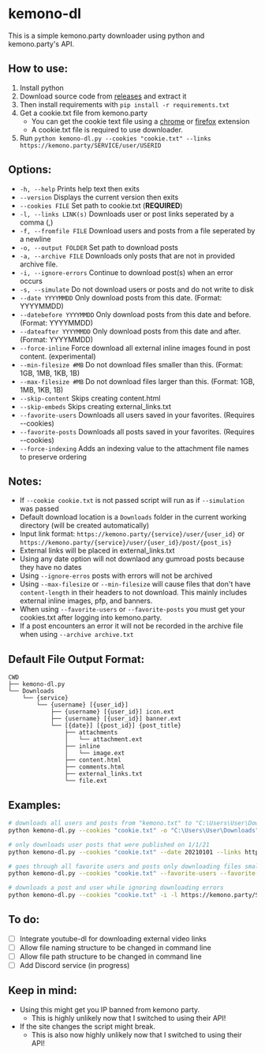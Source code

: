 # kemono-dl
This is a simple kemono.party downloader using python and kemono.party's API.

## How to use:
1. Install python
2. Download source code from [releases](https://github.com/AplhaSlayer1964/Kemono.party-Downloader/releases) and extract it
3. Then install requirements with  `pip install -r requirements.txt`
4. Get a cookie.txt file from kemono.party 
   - You can get the cookie text file using a [chrome](https://chrome.google.com/webstore/detail/get-cookiestxt/bgaddhkoddajcdgocldbbfleckgcbcid?hl=en) or [firefox](https://addons.mozilla.org/en-US/firefox/addon/cookies-txt/) extension
   - A cookie.txt file is required to use downloader.
5. Run `python kemono-dl.py --cookies "cookie.txt" --links https://kemono.party/SERVICE/user/USERID`


## Options:
- `-h, --help` Prints help text then exits
- `--version` Displays the current version then exits
- `--cookies FILE` Set path to cookie.txt (**REQUIRED**)
- `-l, --links LINK(s)` Downloads user or post links seperated by a comma (,)
- `-f, --fromfile FILE` Download users and posts from a file seperated by a newline
- `-o, --output FOLDER` Set path to download posts
- `-a, --archive FILE` Downloads only posts that are not in provided archive file. 
- `-i, --ignore-errors` Continue to download post(s) when an error occurs
- `-s, --simulate` Do not download users or posts and do not write to disk
- `--date YYYYMMDD` Only download posts from this date. (Format: YYYYMMDD)
- `--datebefore YYYYMMDD` Only download posts from this date and before. (Format: YYYYMMDD)
- `--dateafter YYYYMMDD` Only download posts from this date and after. (Format: YYYYMMDD)
- `--force-inline` Force download all external inline images found in post content. (experimental)
- `--min-filesize #MB` Do not download files smaller than this. (Format: 1GB, 1MB, 1KB, 1B)
- `--max-filesize #MB` Do not download files larger than this. (Format: 1GB, 1MB, 1KB, 1B)
- `--skip-content` Skips creating content.html
- `--skip-embeds` Skips creating external_links.txt
- `--favorite-users` Downloads all users saved in your favorites. (Requires --cookies)
- `--favorite-posts` Downloads all posts saved in your favorites. (Requires --cookies)
- `--force-indexing` Adds an indexing value to the attachment file names to preserve ordering

## Notes:
- If ```--cookie cookie.txt``` is not passed script will run as if ```--simulation``` was passed
- Default download location is a ```Downloads``` folder in the current working directory (will be created automatically)
- Input link format: ```https://kemono.party/{service}/user/{user_id}``` or ```https://kemono.party/{service}/user/{user_id}/post/{post_is}```
- External links will be placed in external_links.txt
- Using any date option will not downlaod any gumroad posts because they have no dates
- Using ```--ignore-erros``` posts with errors will not be archived
- Using ```--max-filesize``` or ```--min-filesize``` will cause files that don't have ```content-length``` in their headers to not download. This mainly includes external inline images, pfp, and banners.
- When using ```--favorite-users``` or ```--favorite-posts``` you must get your cookies.txt after logging into kemono.party.
- If a post encounters an error it will not be recorded in the archive file when using ```--archive archive.txt```

## Default File Output Format:
```
CWD
├── kemono-dl.py
└── Downloads
    └── {service}
        └── {username} [{user_id}]
            ├── {username} [{user_id}] icon.ext
            ├── {username} [{user_id}] banner.ext
            └── [{date}] [{post_id}] {post_title}
                ├── attachments
                │   └── attachment.ext
                ├── inline
                │   └── image.ext
                ├── content.html
                ├── comments.html
                ├── external_links.txt
                └── file.ext
```

## Examples:
```bash
# downloads all users and posts from "kemono.txt" to "C:\Users\User\Downloads" while skipping saved posts in "archive.txt"
python kemono-dl.py --cookies "cookie.txt" -o "C:\Users\User\Downloads" --archive "archive.txt" --fromfile "kemono.txt"

# only downloads user posts that were published on 1/1/21
python kemono-dl.py --cookies "cookie.txt" --date 20210101 --links https://kemono.party/SERVICE/user/USERID

# goes through all favorite users and posts only downloading files smaller than 100MB 
python kemono-dl.py --cookies "cookie.txt" --favorite-users --favorite-posts --max-filesize 100MB

# downloads a post and user while ignoring downloading errors
python kemono-dl.py --cookies "cookie.txt" -i -l https://kemono.party/SERVICE/user/USERID/post/POSTID,https://kemono.party/SERVICE/user/USERID
```

## To do:
- [ ] Integrate youtube-dl for downloading external video links
- [ ] Allow file naming structure to be changed in command line
- [ ] Allow file path structure to be changed in command line
- [ ] Add Discord service (in progress)

## Keep in mind:
- Using this might get you IP banned from kemono party.
  - This is highly unlikely now that I switched to using their API!
- If the site changes the script might break.
   - This is also now highly unlikely now that I switched to using their API!
